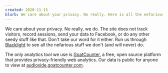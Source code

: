 ```yaml
---
created: 2020-11-15
blurb: We care about your privacy. No really. Here is all the nefarious stuff Audioxide doesn't (and will never) do with visitors' data.
---
```


We care about your privacy. No really, we do. The site does not track visitors, record sessions, send your data to Facebook, or do any other seedy stuff like that. Don't take our word for it either. Run us through [Blacklight](https://themarkup.org/blacklight?url=audioxide.com) to see all the nefarious stuff we don't (and will never) do. 

The only analytics tool we use is [GoatCounter](https://www.goatcounter.com/), a free, open source platform that provides privacy-friendly web analytics. Our data is public for anyone to view at [audioxide.goatcounter.com](https://audioxide.goatcounter.com).